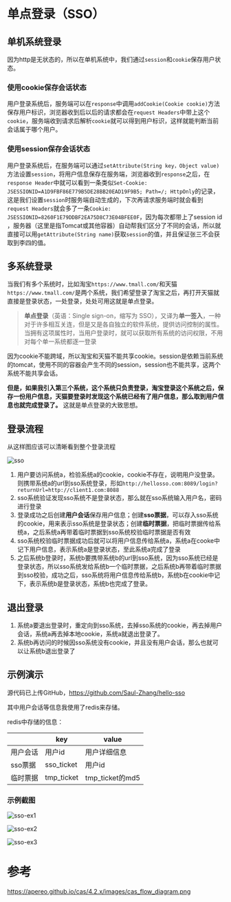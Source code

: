 # 单点登录（SSO）

## 单机系统登录

因为http是无状态的，所以在单机系统中，我们通过`session`和`cookie`保存用户状态。

### 使用cookie保存会话状态

用户登录系统后，服务端可以在`response`中调用`addCookie(Cookie cookie)`方法保存用户标识，浏览器收到后以后的请求都会在`request Headers`中带上这个`cookie`，服务端收到请求后解析`cookie`就可以得到用户标识，这样就能判断当前会话属于哪个用户。

### 使用session保存会话状态

用户登录系统后，在服务端可以通过`setAttribute(String key，Object value)`方法设置`session`，将用户信息保存在服务端，浏览器收到`response`之后，在`response Header`中就可以看到一条类似`Set-Cookie: JSESSIONID=A1D9FBF86E779B5DE28BB20EAD19F9B5; Path=/; HttpOnly`的记录，这是我们设置`session`时服务端自动生成的，下次再请求服务端时就会看到`request Headers`就会多了一条`Cookie: JSESSIONID=8260F1E79DDBF2EA75D8C73E04BFEE0F`，因为每次都带上了session id ，服务器（这里是指Tomcat或其他容器）自动帮我们区分了不同的会话，所以就直接可以用`getAttribute(String name)`获取`session`的值，并且保证张三不会获取到李四的值。

## 多系统登录

当我们有多个系统时，比如淘宝`https://www.tmall.com/`和天猫`https://www.tmall.com/`是两个系统，我们希望登录了淘宝之后，再打开天猫就直接是登录状态，一处登录，处处可用这就是单点登录。

> **单点登录**（英语：Single sign-on，缩写为 SSO），又译为**单一签入**，一种对于许多相互关连，但是又是各自独立的软件系统，提供访问控制的属性。当拥有这项属性时，当用户登录时，就可以获取所有系统的访问权限，不用对每个单一系统都逐一登录

因为cookie不能跨域，所以淘宝和天猫不能共享cookie。session是依赖当前系统的tomcat，使用不同的容器会产生不同的session，session也不能共享，这两个系统不能共享会话。

**但是，如果我引入第三个系统，这个系统只负责登录，淘宝登录这个系统之后，保存一份用户信息，天猫要登录时发现这个系统已经有了用户信息，那么取到用户信息也就完成登录了。** 这就是单点登录的大致思想。

## 登录流程

从这样图应该可以清晰看到整个登录流程

![sso](https://img.zhsong.cn/blog-image/sso.png)

1. 用户要访问系统a，检验系统a的cookie，cookie不存在，说明用户没登录。则携带系统a的url到sso系统登录，形如`http://hellosso.com:8089/login?returnUrl=http://client1.com:8088`
2. sso系统验证发现sso系统不是登录状态，那么就在sso系统输入用户名，密码进行登录
3. 登录成功之后创建**用户会话**保存用户信息；创建**sso票据**，可以存入sso系统的cookie，用来表示sso系统是登录状态；创建**临时票据**，把临时票据传给系统a，之后系统a再带着临时票据到sso系统校验临时票据是否有效
4. sso系统校验临时票据成功后就可以将用户信息传给系统a，系统a在cooke中记下用户信息，表示系统a是登录状态，至此系统a完成了登录
5. 之后系统b登录时，系统b要携带系统b的url到sso系统，因为sso系统已经是登录状态，所以sso系统发给系统b一个临时票据，之后系统b再带着临时票据到sso校验，成功之后，sso系统将用户信息传给系统b，系统b在cookie中记下，表示系统b是登录状态，系统b也完成了登录。

## 退出登录

1. 系统a要退出登录时，重定向到sso系统，去掉sso系统的cookie，再去掉用户会话，系统a再去掉本地cookie，系统a就退出登录了。
2. 系统b再访问的时候因sso系统没有cookie，并且没有用户会话，那么也就可以让系统b退出登录了

## 示例演示

源代码已上传GitHub，https://github.com/Saul-Zhang/hello-sso

其中用户会话等信息我使用了redis来存储。

redis中存储的信息：

|          | key        | value           |
| -------- | ---------- | --------------- |
| 用户会话 | 用户id     | 用户详细信息    |
| sso票据  | sso_ticket | 用户id          |
| 临时票据 | tmp_ticket | tmp_ticket的md5 |

### 示例截图

![sso-ex1](https://img.zhsong.cn/blog-image/sso-ex1.png)

![sso-ex2](https://img.zhsong.cn/blog-image/sso-ex2.png)

![sso-ex3](https://img.zhsong.cn/blog-image/sso-ex3.png)

# 参考

https://apereo.github.io/cas/4.2.x/images/cas_flow_diagram.png